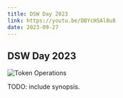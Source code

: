 ```yaml
---
title: DSW Day 2023
link: https://youtu.be/DBYcH5Al8u8
date: 2023-09-27
---
```


## DSW Day 2023

![Token Operations](https://youtu.be/DBYcH5Al8u8)

TODO: include synopsis.